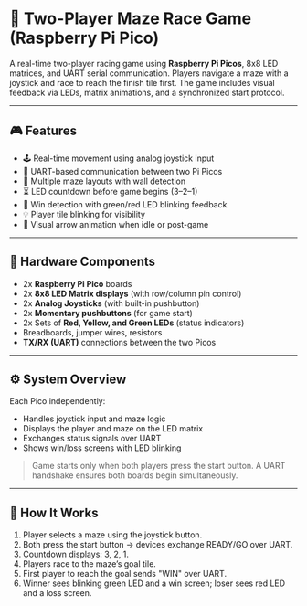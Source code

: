 # 🧩 Two-Player Maze Race Game (Raspberry Pi Pico)

A real-time two-player racing game using **Raspberry Pi Picos**, 8x8 LED matrices, and UART serial communication. Players navigate a maze with a joystick and race to reach the finish tile first. The game includes visual feedback via LEDs, matrix animations, and a synchronized start protocol.

---

## 🎮 Features

- 🕹️ Real-time movement using analog joystick input
- 📡 UART-based communication between two Pi Picos
- 🧠 Multiple maze layouts with wall detection
- ⏳ LED countdown before game begins (3–2–1)
- 🏁 Win detection with green/red LED blinking feedback
- 💡 Player tile blinking for visibility
- 🔁 Visual arrow animation when idle or post-game

---

## 🧱 Hardware Components

- 2x **Raspberry Pi Pico** boards
- 2x **8x8 LED Matrix displays** (with row/column pin control)
- 2x **Analog Joysticks** (with built-in pushbutton)
- 2x **Momentary pushbuttons** (for game start)
- 2x Sets of **Red, Yellow, and Green LEDs** (status indicators)
- Breadboards, jumper wires, resistors
- **TX/RX (UART)** connections between the two Picos

---

## ⚙️ System Overview

Each Pico independently:
- Handles joystick input and maze logic
- Displays the player and maze on the LED matrix
- Exchanges status signals over UART
- Shows win/loss screens with LED blinking

> Game starts only when both players press the start button. A UART handshake ensures both boards begin simultaneously.

---

## 🧠 How It Works

1. Player selects a maze using the joystick button.
2. Both press the start button → devices exchange READY/GO over UART.
3. Countdown displays: 3, 2, 1.
4. Players race to the maze’s goal tile.
5. First player to reach the goal sends "WIN" over UART.
6. Winner sees blinking green LED and a win screen; loser sees red LED and a loss screen.
